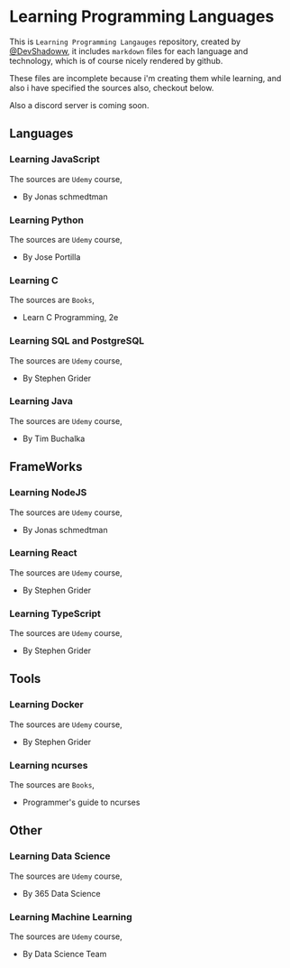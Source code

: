 # Learning Programming Languages

This is `Learning Programming Langauges` repository, created by [@DevShadoww](https://twitter.com/DevShadoww), it includes `markdown` files for each language and technology, which is of course nicely rendered by github.

These files are incomplete because i'm creating them while learning, and also i have specified the sources also, checkout below.

Also a discord server is coming soon.

## Languages

### Learning JavaScript

The sources are `Udemy` course,

- By Jonas schmedtman

### Learning Python

The sources are `Udemy` course,

- By Jose Portilla

### Learning C

The sources are `Books`,

- Learn C Programming, 2e

### Learning SQL and PostgreSQL

The sources are `Udemy` course,

- By Stephen Grider

### Learning Java

The sources are `Udemy` course,

- By Tim Buchalka

## FrameWorks

### Learning NodeJS

The sources are `Udemy` course,

- By Jonas schmedtman

### Learning React

The sources are `Udemy` course,

- By Stephen Grider

### Learning TypeScript

The sources are `Udemy` course,

- By Stephen Grider

## Tools

### Learning Docker

The sources are `Udemy` course,

- By Stephen Grider

### Learning ncurses

The sources are `Books`,

- Programmer's guide to ncurses

## Other

### Learning Data Science

The sources are `Udemy` course,

- By 365 Data Science

### Learning Machine Learning

The sources are `Udemy` course,

- By Data Science Team
